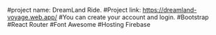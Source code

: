 #project name: DreamLand Ride.
#Project link: https://dreamland-voyage.web.app/
#You can create your account and login.
#Bootstrap
#React Router
#Font Awesome
#Hosting Firebase 
